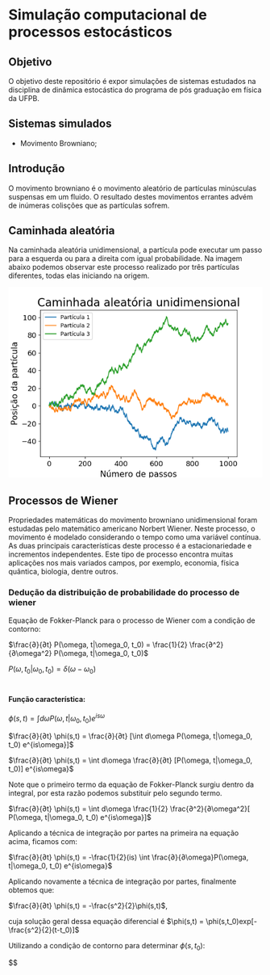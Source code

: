 # Simulação computacional de processos estocásticos

## Objetivo

O objetivo deste repositório é expor simulações de sistemas estudados na disciplina de dinâmica estocástica do programa de pós graduação em física da UFPB.

## Sistemas simulados
- Movimento Browniano;

## Introdução
O movimento browniano é o movimento aleatório de partículas minúsculas suspensas em um fluido. O resultado destes movimentos errantes advém de inúmeras colisções que as partículas sofrem.

## Caminhada aleatória

Na caminhada aleatória unidimensional, a partícula pode executar um passo para a esquerda ou para a direita com igual probabilidade. Na imagem abaixo podemos observar este processo realizado por três partículas diferentes, todas elas iniciando na origem.

![Logo do Markdown](img/Caminhada_aleatoria.png)

## Processos de Wiener

Propriedades matemáticas do movimento browniano unidimensional foram estudadas pelo matemático americano Norbert Wiener. Neste processo, o movimento é modelado considerando o tempo como uma variável contínua. As duas principais características deste processo é a estacionariedade e incrementos independentes. Este tipo de processo encontra muitas aplicações nos mais variados campos, por exemplo, economia, física quântica, biologia, dentre outros.

### Dedução da distribuição de probabilidade do processo de wiener

Equação de Fokker-Planck para o processo de Wiener com a condição de contorno:

$\frac{∂}{∂t} P(\omega, t|\omega_0, t_0) = \frac{1}{2} \frac{∂^2}{∂\omega^2} P(\omega, t|\omega_0, t_0)$  

$P(\omega, t_0|\omega_0, t_0) = \delta(\omega-\omega_0)$

#

#### Função característica:

$\phi(s,t) = \int d\omega P(\omega, t|\omega_0, t_0) e^{is\omega}$ 

$\frac{∂}{∂t} \phi(s,t) = \frac{∂}{∂t} [\int d\omega P(\omega, t|\omega_0, t_0) e^{is\omega}]$

$\frac{∂}{∂t} \phi(s,t) = \int d\omega \frac{∂}{∂t} [P(\omega, t|\omega_0, t_0)] e^{is\omega}$

Note que o primeiro termo da equação de Fokker-Planck surgiu dentro da integral, por esta razão podemos substituir pelo segundo termo.

$\frac{∂}{∂t} \phi(s,t) = \int d\omega \frac{1}{2} \frac{∂^2}{∂\omega^2}[ P(\omega, t|\omega_0, t_0) e^{is\omega}]$

Aplicando a técnica de integração por partes na primeira na equação acima, ficamos com:

$\frac{∂}{∂t} \phi(s,t) = -\frac{1}{2}(is) \int \frac{∂}{∂\omega}P(\omega, t|\omega_0, t_0) e^{is\omega}$

Aplicando novamente a técnica de integração por partes, finalmente obtemos que:

$\frac{∂}{∂t} \phi(s,t) = -\frac{s^2}{2}\phi(s,t)$,

cuja solução geral dessa equação diferencial é $\phi(s,t) = \phi(s,t_0)exp[-\frac{s^2}{2}(t-t_0)]$

Utilizando a condição de contorno para determinar $\phi(s,t_0)$:

$$